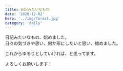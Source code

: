 ```yaml
---
title: 日記みたいなもの
date: '2020-12-02'
hero: '../img/forest.jpg'
category: 'daily'
---
```


日記みたいなもの、始めました。  
日々の気づきや思い、何か形にしたいと思い、始めました。

これからゆるりとしていければ、と思ってます。

よろしくお願いします！
